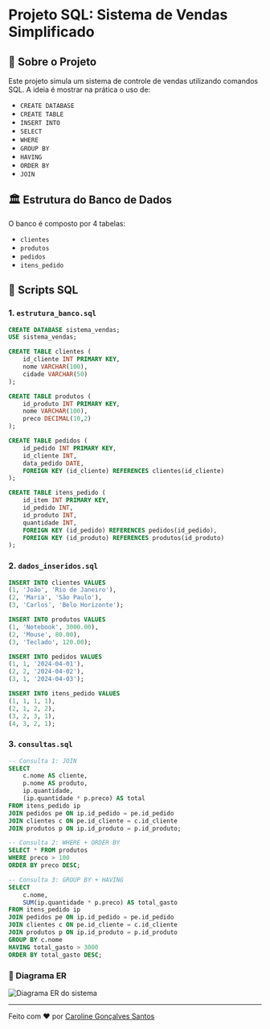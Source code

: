 # Projeto SQL: Sistema de Vendas Simplificado

## 📂 Sobre o Projeto
Este projeto simula um sistema de controle de vendas utilizando comandos SQL. A ideia é mostrar na prática o uso de:

- `CREATE DATABASE`
- `CREATE TABLE`
- `INSERT INTO`
- `SELECT`
- `WHERE`
- `GROUP BY`
- `HAVING`
- `ORDER BY`
- `JOIN`

## 🏛️ Estrutura do Banco de Dados
O banco é composto por 4 tabelas:

- `clientes`
- `produtos`
- `pedidos`
- `itens_pedido`

## 📄 Scripts SQL

### 1. `estrutura_banco.sql`
```sql
CREATE DATABASE sistema_vendas;
USE sistema_vendas;

CREATE TABLE clientes (
    id_cliente INT PRIMARY KEY,
    nome VARCHAR(100),
    cidade VARCHAR(50)
);

CREATE TABLE produtos (
    id_produto INT PRIMARY KEY,
    nome VARCHAR(100),
    preco DECIMAL(10,2)
);

CREATE TABLE pedidos (
    id_pedido INT PRIMARY KEY,
    id_cliente INT,
    data_pedido DATE,
    FOREIGN KEY (id_cliente) REFERENCES clientes(id_cliente)
);

CREATE TABLE itens_pedido (
    id_item INT PRIMARY KEY,
    id_pedido INT,
    id_produto INT,
    quantidade INT,
    FOREIGN KEY (id_pedido) REFERENCES pedidos(id_pedido),
    FOREIGN KEY (id_produto) REFERENCES produtos(id_produto)
);
```

### 2. `dados_inseridos.sql`
```sql
INSERT INTO clientes VALUES 
(1, 'João', 'Rio de Janeiro'),
(2, 'Maria', 'São Paulo'),
(3, 'Carlos', 'Belo Horizonte');

INSERT INTO produtos VALUES 
(1, 'Notebook', 3000.00),
(2, 'Mouse', 80.00),
(3, 'Teclado', 120.00);

INSERT INTO pedidos VALUES 
(1, 1, '2024-04-01'),
(2, 2, '2024-04-02'),
(3, 1, '2024-04-03');

INSERT INTO itens_pedido VALUES 
(1, 1, 1, 1),
(2, 1, 2, 2),
(3, 2, 3, 1),
(4, 3, 2, 1);
```

### 3. `consultas.sql`
```sql
-- Consulta 1: JOIN
SELECT 
    c.nome AS cliente,
    p.nome AS produto,
    ip.quantidade,
    (ip.quantidade * p.preco) AS total
FROM itens_pedido ip
JOIN pedidos pe ON ip.id_pedido = pe.id_pedido
JOIN clientes c ON pe.id_cliente = c.id_cliente
JOIN produtos p ON ip.id_produto = p.id_produto;

-- Consulta 2: WHERE + ORDER BY
SELECT * FROM produtos
WHERE preco > 100
ORDER BY preco DESC;

-- Consulta 3: GROUP BY + HAVING
SELECT 
    c.nome,
    SUM(ip.quantidade * p.preco) AS total_gasto
FROM itens_pedido ip
JOIN pedidos pe ON ip.id_pedido = pe.id_pedido
JOIN clientes c ON pe.id_cliente = c.id_cliente
JOIN produtos p ON ip.id_produto = p.id_produto
GROUP BY c.nome
HAVING total_gasto > 3000
ORDER BY total_gasto DESC;
```
### 🧭 Diagrama ER

![Diagrama ER do sistema](diagrama-er.png)

---
Feito com ❤️ por [Caroline Gonçalves Santos](https://github.com/carolgsantos85)
